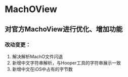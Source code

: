 # MachOView

## 对官方MachoView进行优化、增加功能

### 改动变更：
1. 解决解析MachO文件闪退
2. 新增中文字符串解析，与Hooper工具的字符串展示一致
3. 新增中文在iOS中占有的字节数
